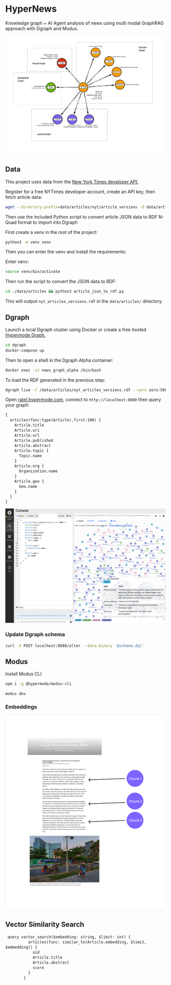 # HyperNews

Knowledge graph + AI Agent analysis of news using multi modal GraphRAG approach with Dgraph and Modus.

![hyper-news graph data model](img/graph-model.png)

## Data

This project uses data from the [New York Times developer API.](https://developer.nytimes.com/docs/most-popular-product/1/overview)

Register for a free NYTimes developer account, create an API key, then fetch article data:

```bash
wget --directory-prefix=data/articles/nyt/article_versions -O data/articles/nyt/article_versions/data.json https://api.nytimes.com/svc/mostpopular/v2/viewed/1.json?api-key=yourkey
```

Then use the included Python script to convert article JSON data to RDF N-Quad format to import into Dgraph

First create a venv in the root of the project:

```bash
python3 -m venv venv
```

Then you can enter the venv and install the requirements:

Enter venv:

```bash
source venv/bin/activate
```

Then run the script to convert the JSON data to RDF:

```bash
cd ./data/articles && python3 article_json_to_rdf.py
```

This will output `nyt_articles_versions.rdf` in the `data/articles/` directory.

## Dgraph

Launch a local Dgraph cluster using Docker or create a free hosted [Hypermode Graph.](https://hypermode.com)

```bash
cd dgraph
docker-compose up
```

Then to open a shell in the Dgraph Alpha container:

```bash
docker exec -it news_graph_alpha /bin/bash
```

To load the RDF generated in the previous step:

```bash
dgraph live -f /data/articles/nyt_articles_versions.rdf --zero zero:5080
```

Open [ratel.hypermode.com](https://ratel.hypermode.com), connect to `http://localhost:8080` then query your graph:

```dql
{
  articles(func:type(Article),first:100) {
	Article.title
    Article.uri
    Article.url
    Article.published
    Article.abstract
    Article.topic {
      Topic.name
    }
    Article.org {
      Organization.name
    }
    Article.geo {
      Geo.name
    }
  }
}
```

![querying the graph using Ratel](img/ratel-query.png)

### Update Dgraph schema

```bash
curl -X POST localhost:8080/alter --data-binary '@schema.dql'
```

## Modus

Install Modus CLI

```bash
npm i -g @hypermode/modus-cli
```

```bash
modus dev
```

### Embeddings

![chunking the articles](img/chunks.png)

## Vector Similarity Search

```dql
 query vector_search($embedding: string, $limit: int) {
          articles(func: similar_to(Article.embedding, $limit, $embedding)) {
            uid
            Article.title
            Article.abstract
            score
          }
        }
```
